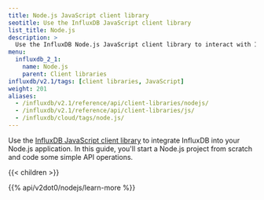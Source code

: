 ```yaml
---
title: Node.js JavaScript client library
seotitle: Use the InfluxDB JavaScript client library
list_title: Node.js
description: >
  Use the InfluxDB Node.js JavaScript client library to interact with InfluxDB.
menu:
  influxdb_2_1:
    name: Node.js
    parent: Client libraries
influxdb/v2.1/tags: [client libraries, JavaScript]
weight: 201
aliases:
  - /influxdb/v2.1/reference/api/client-libraries/nodejs/
  - /influxdb/v2.1/reference/api/client-libraries/js/  
  - /influxdb/cloud/tags/node.js/
---
```


Use the [InfluxDB JavaScript client library](https://github.com/influxdata/influxdb-client-js) to integrate InfluxDB into your Node.js application.
In this guide, you'll start a Node.js project from scratch and code some simple API operations.

{{< children >}}

{{% api/v2dot0/nodejs/learn-more %}}
